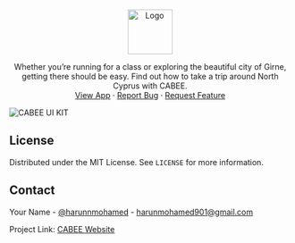 
<!-- PROJECT LOGO -->
<br />
<p align="center">
  <a href="https://github.com/harunmohamed/cabeeapp">
    <img src="https://i.imgur.com/rVIhC1g.png" alt="Logo" height="80">
  </a>

  <p align="center">
    Whether you’re running for a class or exploring the beautiful city of Girne, getting there should be easy. Find out how to take a trip around North Cyprus with CABEE.
    <br />
    <a href="https://harunmohamed.github.io/cabee/">View App</a>
    ·
    <a href="https://bambi.app/m/harun">Report Bug</a>
    ·
    <a href="https://bambi.app/m/harun">Request Feature</a>
  </p>
  <img  src="https://imgur.com/AZKs0wQ" alt="CABEE UI KIT">
</p>


## License

Distributed under the MIT License. See `LICENSE` for more information.



<!-- CONTACT -->
## Contact

Your Name - [@harunnmohamed](https://twitter.com/harunnmohamed) - harunmohamed901@gmail.com

Project Link: [CABEE Website](https://harunmohamed.github.io/cabee/)

